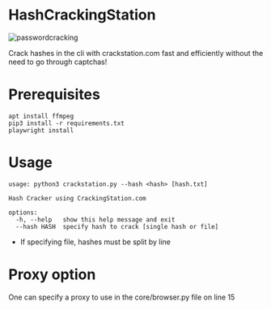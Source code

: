 # HashCrackingStation
![passwordcracking](https://github.com/CharlesTheGreat77/HashCrackingStation/assets/27988707/d21b6b1d-a425-4715-837b-c96ade0d6094)

Crack hashes in the cli with crackstation.com fast and efficiently without the need to go through captchas!

# Prerequisites
```
apt install ffmpeg
pip3 install -r requirements.txt
playwright install
```

# Usage
```
usage: python3 crackstation.py --hash <hash> [hash.txt]

Hash Cracker using CrackingStation.com

options:
  -h, --help   show this help message and exit
  --hash HASH  specify hash to crack [single hash or file]
```
- If specifying file, hashes must be split by line


# Proxy option
One can specify a proxy to use in the core/browser.py file on line 15
